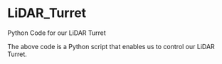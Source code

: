 # LiDAR_Turret
Python Code for our LiDAR Turret

The above code is a Python script that enables us to control our LiDAR Turret.
